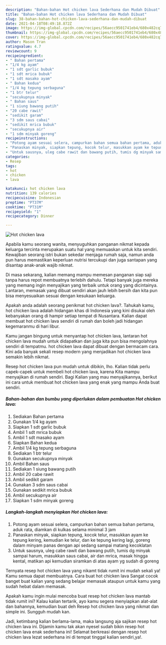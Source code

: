 ```yaml
---
description: "Bahan-bahan Hot chicken lava Sederhana dan Mudah Dibuat"
title: "Bahan-bahan Hot chicken lava Sederhana dan Mudah Dibuat"
slug: 38-bahan-bahan-hot-chicken-lava-sederhana-dan-mudah-dibuat
date: 2021-04-18T08:49:18.872Z
image: https://img-global.cpcdn.com/recipes/56aecc9501741eb4/680x482cq70/hot-chicken-lava-foto-resep-utama.jpg
thumbnail: https://img-global.cpcdn.com/recipes/56aecc9501741eb4/680x482cq70/hot-chicken-lava-foto-resep-utama.jpg
cover: https://img-global.cpcdn.com/recipes/56aecc9501741eb4/680x482cq70/hot-chicken-lava-foto-resep-utama.jpg
author: Mason Tran
ratingvalue: 4.7
reviewcount: 9
recipeingredient:
- " Bahan pertama"
- "1/4 kg ayam"
- "1 sdt garlic bubuk"
- "1 sdt mrica bubuk"
- "1 sdt masako ayam"
- " Bahan kedua"
- "1/4 kg tepung serbaguna"
- "1 btr telur"
- "secukupnya minyak"
- " Bahan saus"
- "1 siung bawang putih"
- "20 cabe rawit"
- "sedikit garam"
- "3 sdm saus cabai"
- "sedikit mrica bubuk"
- "secukupnya air"
- "1 sdm minyak goreng"
recipeinstructions:
- "Potong ayam sesuai selera, campurkan bahan semua bahan pertama, aduk rata, diamkan di kulkas selama minimal 3 jam"
- "Panaskan minyak, siapkan tepung, kocok telur, masukkan ayam ke tepung kering, kemudian ke telur, dan ke tepung kering lagi, goreng dalam minyam panas dengan api sedang sampai matang kecoklatan"
- "Untuk sausnya, uleg cabe rawit dan bawang putih, tumis dg minyak sampai harum, masukkan saus cabai, air dan mrica, masak hingga kental, matikan api kemudian siramkan di atas ayam yg sudah di goreng"
categories:
- Resep
tags:
- hot
- chicken
- lava

katakunci: hot chicken lava 
nutrition: 139 calories
recipecuisine: Indonesian
preptime: "PT37M"
cooktime: "PT31M"
recipeyield: "1"
recipecategory: Dinner

---
```



![Hot chicken lava](https://img-global.cpcdn.com/recipes/56aecc9501741eb4/680x482cq70/hot-chicken-lava-foto-resep-utama.jpg)

Apabila kamu seorang wanita, menyuguhkan panganan nikmat kepada keluarga tercinta merupakan suatu hal yang memuaskan untuk kita sendiri. Kewajiban seorang istri bukan sekedar menjaga rumah saja, namun anda pun harus memastikan keperluan nutrisi tercukupi dan juga santapan yang disantap anak-anak wajib nikmat.

Di masa  sekarang, kalian memang mampu memesan panganan siap saji tanpa harus repot membuatnya terlebih dahulu. Tetapi banyak juga mereka yang memang ingin menyajikan yang terbaik untuk orang yang dicintainya. Lantaran, memasak yang dibuat sendiri akan jauh lebih bersih dan kita pun bisa menyesuaikan sesuai dengan kesukaan keluarga. 



Apakah anda adalah seorang penikmat hot chicken lava?. Tahukah kamu, hot chicken lava adalah hidangan khas di Indonesia yang kini disukai oleh kebanyakan orang di hampir setiap tempat di Nusantara. Kalian dapat membuat hot chicken lava sendiri di rumah dan boleh jadi hidangan kegemaranmu di hari libur.

Kamu jangan bingung untuk menyantap hot chicken lava, lantaran hot chicken lava mudah untuk didapatkan dan juga kita pun bisa mengolahnya sendiri di tempatmu. hot chicken lava dapat dibuat dengan bermacam cara. Kini ada banyak sekali resep modern yang menjadikan hot chicken lava semakin lebih nikmat.

Resep hot chicken lava pun mudah untuk dibikin, lho. Kalian tidak perlu capek-capek untuk membeli hot chicken lava, karena Kita mampu menyajikan di rumah sendiri. Bagi Kalian yang mau menyajikannya, berikut ini cara untuk membuat hot chicken lava yang enak yang mampu Anda buat sendiri.

<!--inarticleads1-->

##### Bahan-bahan dan bumbu yang diperlukan dalam pembuatan Hot chicken lava:

1. Sediakan  Bahan pertama
1. Gunakan 1/4 kg ayam
1. Siapkan 1 sdt garlic bubuk
1. Ambil 1 sdt mrica bubuk
1. Ambil 1 sdt masako ayam
1. Siapkan  Bahan kedua
1. Ambil 1/4 kg tepung serbaguna
1. Sediakan 1 btr telur
1. Gunakan secukupnya minyak
1. Ambil  Bahan saus
1. Sediakan 1 siung bawang putih
1. Ambil 20 cabe rawit
1. Ambil sedikit garam
1. Gunakan 3 sdm saus cabai
1. Gunakan sedikit mrica bubuk
1. Ambil secukupnya air
1. Siapkan 1 sdm minyak goreng




<!--inarticleads2-->

##### Langkah-langkah menyiapkan Hot chicken lava:

1. Potong ayam sesuai selera, campurkan bahan semua bahan pertama, aduk rata, diamkan di kulkas selama minimal 3 jam
1. Panaskan minyak, siapkan tepung, kocok telur, masukkan ayam ke tepung kering, kemudian ke telur, dan ke tepung kering lagi, goreng dalam minyam panas dengan api sedang sampai matang kecoklatan
1. Untuk sausnya, uleg cabe rawit dan bawang putih, tumis dg minyak sampai harum, masukkan saus cabai, air dan mrica, masak hingga kental, matikan api kemudian siramkan di atas ayam yg sudah di goreng




Ternyata resep hot chicken lava yang nikamt tidak rumit ini mudah sekali ya! Kamu semua dapat membuatnya. Cara buat hot chicken lava Sangat cocok banget buat kalian yang sedang belajar memasak ataupun untuk kamu yang sudah hebat dalam memasak.

Apakah kamu ingin mulai mencoba buat resep hot chicken lava mantab tidak rumit ini? Kalau kalian tertarik, ayo kamu segera menyiapkan alat-alat dan bahannya, kemudian buat deh Resep hot chicken lava yang nikmat dan simple ini. Sungguh mudah kan. 

Jadi, ketimbang kalian berlama-lama, maka langsung aja sajikan resep hot chicken lava ini. Dijamin kamu tak akan nyesel sudah bikin resep hot chicken lava enak sederhana ini! Selamat berkreasi dengan resep hot chicken lava lezat sederhana ini di tempat tinggal kalian sendiri,ya!.

